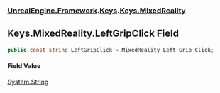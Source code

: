 ### [UnrealEngine.Framework](./UnrealEngine-Framework.md 'UnrealEngine.Framework').[Keys](./Keys.md 'UnrealEngine.Framework.Keys').[Keys.MixedReality](./Keys-MixedReality.md 'UnrealEngine.Framework.Keys.MixedReality')
## Keys.MixedReality.LeftGripClick Field
  
```csharp
public const string LeftGripClick = MixedReality_Left_Grip_Click;
```
#### Field Value
[System.String](https://docs.microsoft.com/en-us/dotnet/api/System.String 'System.String')  
